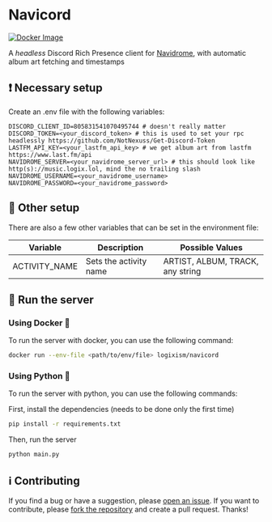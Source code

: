 # Navicord

[![Docker Image](https://badgen.net/badge/docker/navicord?icon=docker&color=blue)](https://hub.docker.com/r/logixism/navicord/tags)

A _headless_ Discord Rich Presence client for [Navidrome](https://www.navidrome.org/), with automatic album art fetching and timestamps

## ❗ Necessary setup
Create an .env file with the following variables:

```env
DISCORD_CLIENT_ID=805831541070495744 # doesn't really matter
DISCORD_TOKEN=<your_discord_token> # this is used to set your rpc headlessly https://github.com/NotNexuss/Get-Discord-Token
LASTFM_API_KEY=<your_lastfm_api_key> # we get album art from lastfm https://www.last.fm/api
NAVIDROME_SERVER=<your_navidrome_server_url> # this should look like http(s)://music.logix.lol, mind the no trailing slash
NAVIDROME_USERNAME=<your_navidrome_username>
NAVIDROME_PASSWORD=<your_navidrome_password>
```

## 👀 Other setup

There are also a few other variables that can be set in the environment file:

| Variable      | Description            | Possible Values                  |
| ------------- | ---------------------- | -------------------------------- |
| ACTIVITY_NAME | Sets the activity name | ARTIST, ALBUM, TRACK, any string |

## 🚀 Run the server
### Using Docker 🐋

To run the server with docker, you can use the following command:

```bash
docker run --env-file <path/to/env/file> logixism/navicord
```

### Using Python 🐍
To run the server with python, you can use the following commands:

First, install the dependencies (needs to be done only the first time)
```bash
pip install -r requirements.txt
```

Then, run the server
```bash
python main.py
```

## ℹ️ Contributing 

If you find a bug or have a suggestion, please [open an issue](https://github.com/logixism/navicord).
If you want to contribute, please [fork the repository](https://github.com/logixism/navicord/fork) and create a pull request. Thanks!
